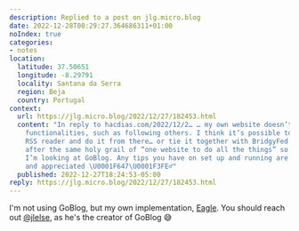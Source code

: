 ```yaml
---
description: Replied to a post on jlg.micro.blog
date: 2022-12-28T00:29:27.364686311+01:00
noIndex: true
categories:
- notes
location:
  latitude: 37.50651
  longitude: -8.29791
  locality: Santana da Serra
  region: Beja
  country: Portugal
context:
  url: https://jlg.micro.blog/2022/12/27/182453.html
  content: "In reply to hacdias.com/2022/12/2… … my own website doesn’t support certain
    functionalities, such as following others. I think it’s possible to just use an
    RSS reader and do it from there… or tie it together with BridgyFed I think. I’m
    after the same holy grail of “one website to do all the things” so that’s why
    I’m looking at GoBlog. Any tips you have on set up and running are very welcome
    and appreciated \U0001F647\U0001F3FE‍♂️"
  published: 2022-12-27T18:24:53-05:00
reply: https://jlg.micro.blog/2022/12/27/182453.html
---
```


I'm not using GoBlog, but my own implementation, [Eagle](https://github.com/hacdias/eagle). You should reach out [@jlelse](https://jlelse.blog/), as he's the creator of GoBlog 😅

